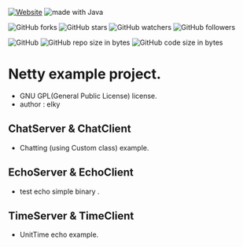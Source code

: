 [![Website](https://img.shields.io/website-up-down-green-red/http/shields.io.svg?label=elky-essay)](https://elky84.github.io)
<img src="https://img.shields.io/badge/made%20with-Java-brightgreen.svg" alt="made with Java">

![GitHub forks](https://img.shields.io/github/forks/elky84/netty-example.svg?style=social&label=Fork)
![GitHub stars](https://img.shields.io/github/stars/elky84/netty-example.svg?style=social&label=Stars)
![GitHub watchers](https://img.shields.io/github/watchers/elky84/netty-example.svg?style=social&label=Watch)
![GitHub followers](https://img.shields.io/github/followers/elky84.svg?style=social&label=Follow)

![GitHub](https://img.shields.io/github/license/mashape/apistatus.svg)
![GitHub repo size in bytes](https://img.shields.io/github/repo-size/elky84/netty-example.svg)
![GitHub code size in bytes](https://img.shields.io/github/languages/code-size/elky84/netty-example.svg)

# Netty example project.
- GNU GPL(General Public License) license.
- author : elky

## ChatServer & ChatClient
- Chatting (using Custom class) example.

## EchoServer & EchoClient
- test echo simple binary .

## TimeServer & TimeClient
- UnitTime echo example.
